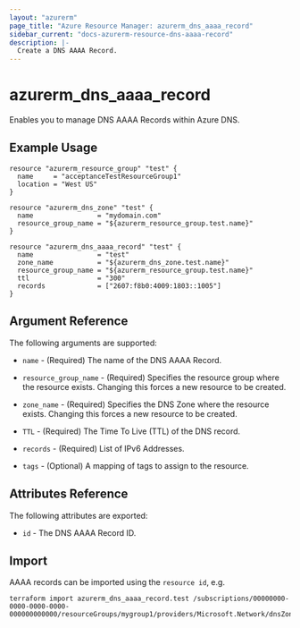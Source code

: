 ```yaml
---
layout: "azurerm"
page_title: "Azure Resource Manager: azurerm_dns_aaaa_record"
sidebar_current: "docs-azurerm-resource-dns-aaaa-record"
description: |-
  Create a DNS AAAA Record.
---
```


# azurerm\_dns\_aaaa\_record

Enables you to manage DNS AAAA Records within Azure DNS.

## Example Usage

```
resource "azurerm_resource_group" "test" {
  name     = "acceptanceTestResourceGroup1"
  location = "West US"
}

resource "azurerm_dns_zone" "test" {
  name                = "mydomain.com"
  resource_group_name = "${azurerm_resource_group.test.name}"
}

resource "azurerm_dns_aaaa_record" "test" {
  name                = "test"
  zone_name           = "${azurerm_dns_zone.test.name}"
  resource_group_name = "${azurerm_resource_group.test.name}"
  ttl                 = "300"
  records             = ["2607:f8b0:4009:1803::1005"]
}
```
## Argument Reference

The following arguments are supported:

* `name` - (Required) The name of the DNS AAAA Record.

* `resource_group_name` - (Required) Specifies the resource group where the resource exists. Changing this forces a new resource to be created.

* `zone_name` - (Required) Specifies the DNS Zone where the resource exists. Changing this forces a new resource to be created.

* `TTL` - (Required) The Time To Live (TTL) of the DNS record.

* `records` - (Required) List of IPv6 Addresses.

* `tags` - (Optional) A mapping of tags to assign to the resource.

## Attributes Reference

The following attributes are exported:

* `id` - The DNS AAAA Record ID.

## Import

AAAA records can be imported using the `resource id`, e.g.

```
terraform import azurerm_dns_aaaa_record.test /subscriptions/00000000-0000-0000-0000-000000000000/resourceGroups/mygroup1/providers/Microsoft.Network/dnsZones/zone1/AAAA/myrecord1
```

